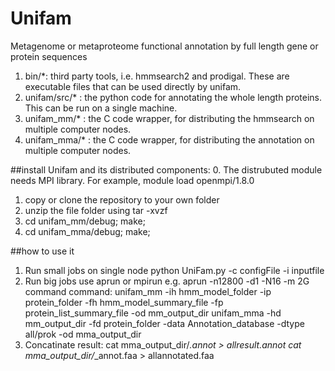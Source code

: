 # Unifam
Metagenome or metaproteome functional annotation by full length gene or protein sequences
1. bin/*: third party tools, i.e. hmmsearch2 and prodigal. These are executable files that can be used directly by unifam.
2. unifam/src/* : the python code for annotating the whole length proteins. This can be run on a single machine.
3. unifam_mm/* : the C code wrapper, for distributing the hmmsearch on multiple computer nodes.
4. unifam_mma/* : the C code wrapper, for distributing the annotation on multiple computer nodes.

##install Unifam and its distributed components:
0. The distrubuted module needs MPI library. For example, module load openmpi/1.8.0
1. copy or clone the repository to your own folder
2. unzip the file folder using tar -xvzf
3. cd unifam_mm/debug; make;
4. cd unifam_mma/debug; make;

##how to use it
1. Run small jobs on single node
python UniFam.py -c configFile -i inputfile
2. Run big jobs
use aprun or mpirun
e.g. aprun -n12800 -d1 -N16 -m 2G command
command:
unifam_mm -ih hmm_model_folder -ip protein_folder -fh hmm_model_summary_file -fp protein_list_summary_file -od mm_output_dir
unifam_mma -hd mm_output_dir -fd protein_folder -data Annotation_database -dtype all/prok -od mma_output_dir
3. Concatinate result:
cat mma_output_dir/*.annot > allresult.annot
cat mma_output_dir/*_annot.faa > allannotated.faa
